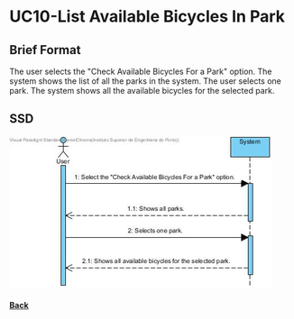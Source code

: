 # UC10-List Available Bicycles In Park

## Brief Format

The user selects the "Check Available Bicycles For a Park" option.
The system shows the list of all the parks in the system.
The user selects one park. 
The system shows all the available bicycles for the selected park.

## SSD
![UC10-List Available Bicycles In Park-SSD.jpg](UC10-SSD.jpg)

#### [Back](../UseCases.md)